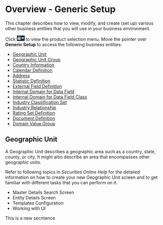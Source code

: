 Overview - Generic Setup
========================

This chapter describes how to view, modify, and create (set up) various other business entities that you will use in your business environment.

Click ![](images/26677-GSC_392_1_1.png) to view the product selection menu. Move the pointer over **Generic Setup** to access the following business entities:

*   [Geographic Unit](#dsy15746-GSC)
*   [Geographic Unit Group](dsy15763-GSC.html#dsy15763-GSC)
*   [Country Information](dsy15871-GSC.html#dsy15871-GSC)
*   [Calendar Definition](dsy15802-GSC.html#dsy15802-GSC)
*   [Address](dsy15876-GSC.html#dsy15876-GSC)
*   [Statistic Definition](dsy15769-GSC.html#dsy15769-GSC)
*   [External Field Definition](dsy15760-GSC.html#dsy15760-GSC)
*   [Internal Domain for Data Field](dsy16434-GSC.html#dsy16434-GSC)
*   [Internal Domain for Data Field Class](dsy16435-GSC.html#dsy16435-GSC)
*   [Industry Classification Set](dsy15773-GSC.html#dsy15773-GSC)
*   [Industry Relationship](dsy15795-GSC.html#dsy15795-GSC)
*   [Rating Set Definition](dsy15784-GSC.html#dsy15784-GSC)
*   [Document Definition](dsy15867-GSC.html#dsy15867-GSC)
*   [Domain Value Group](dsy32253-GSC.html#dsy32253-GSC)

Geographic Unit
---------------

A Geographic Unit describes a geographic area such as a country, state, county, or city. It might also describe an area that encompasses other geographic units.

Refer to following topics in _Securities Online Help_ for the detailed information on how to create your new Geographic Unit screen and to get familiar with different tasks that you can perform on it.

*   Master Details Search Screen
*   Entity Details Screen
*   Templates Configuration
*   Working with UI

This is a new secntence
